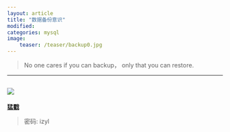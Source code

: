 ```yaml
---
layout: article
title: "数据备份意识"
modified:
categories: mysql
image:
    teaser: /teaser/backup0.jpg
---
```


> No one cares if you can backup， only that you can restore.  

---

![](http://i.imgur.com/86m1JOw.png)
---
[**猛戳**](http://naotu.baidu.com/file/df8900280874f601bb5b5eb72dccfd19?token=d1f53e76ef3eb9cb)    
> 密码: izyl